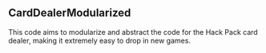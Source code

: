 ## CardDealerModularized

This code aims to modularize and abstract the code for the Hack Pack card dealer, making it extremely easy to drop in new games.
